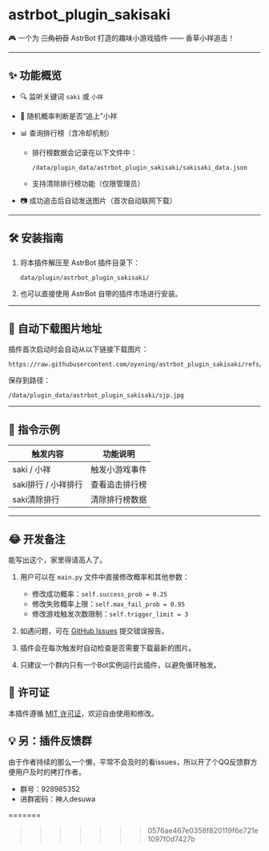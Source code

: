 # astrbot_plugin_sakisaki

🎮 一个为 ~~三角初音~~ AstrBot 打造的趣味小游戏插件 —— 香草小祥追击！

---

## ✨ 功能概览

- 🔍 监听关键词 `saki` 或 `小祥`
- 🎯 随机概率判断是否“追上”小祥
- 📊 查询排行榜（含冷却机制）
  - 排行榜数据会记录在以下文件中：
    ```
    /data/plugin_data/astrbot_plugin_sakisaki/sakisaki_data.json
    ```
  - 支持清除排行榜功能（仅限管理员）

- 📷 成功追击后自动发送图片（首次自动联网下载）

---

## 🛠 安装指南

1. 将本插件解压至 AstrBot 插件目录下：
   ```
   data/plugin/astrbot_plugin_sakisaki/
   ```
2. 也可以直接使用 AstrBot 自带的插件市场进行安装。

---

## 🔗 自动下载图片地址

插件首次启动时会自动从以下链接下载图片：

```
https://raw.githubusercontent.com/oyxning/astrbot_plugin_sakisaki/refs/heads/master/sjp.jpg
```

保存到路径：

```
/data/plugin_data/astrbot_plugin_sakisaki/sjp.jpg
```

---

## 🧾 指令示例

| 触发内容              | 功能说明           |
|-----------------------|--------------------|
| saki / 小祥           | 触发小游戏事件     |
| saki排行 / 小祥排行   | 查看追击排行榜     |
| saki清除排行          | 清除排行榜数据 |

---

## 😂 开发备注

能写出这个，家里得请高人了。  

1. 用户可以在 `main.py` 文件中直接修改概率和其他参数：
   - 修改成功概率：`self.success_prob = 0.25`
   - 修改失败概率上限：`self.max_fail_prob = 0.95`
   - 修改游戏触发次数限制：`self.trigger_limit = 3`
   
2. 如遇问题，可在 [GitHub Issues](https://github.com/oyxning/astrbot_plugin_sakisaki/issues) 提交错误报告。

3. 插件会在每次触发时自动检查是否需要下载最新的图片。

4. 只建议一个群内只有一个Bot实例运行此插件，以避免循环触发。

## 📜 许可证

本插件遵循 [MIT 许可证](https://opensource.org/license/mit/)，欢迎自由使用和修改。

## 💡 另：插件反馈群

由于作者持续的那么一个懒，平常不会及时的看issues，所以开了个QQ反馈群方便用户及时的拷打作者。
* 群号：928985352       
* 进群密码：神人desuwa


=======
>>>>>>> 0576ae467e0358f820119f6e721e1097f0d7427b
